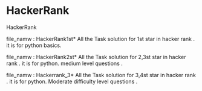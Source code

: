 # HackerRank
HackerRank

file_namw : HackerRank1st*
All the Task solution for 1st star in hacker rank .
it is for python basics.

file_namw : HackerRank2st*
All the Task solution for 2,3st star in hacker rank .
it is for python.
medium level questions .

file_namw : Hackerrank_3*
All the Task solution for 3,4st star in hacker rank .
it is for python.
Moderate difficulty level questions .

 


